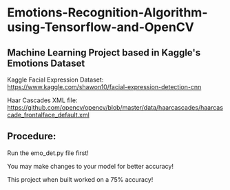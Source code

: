 # Emotions-Recognition-Algorithm-using-Tensorflow-and-OpenCV
## Machine Learning Project based in Kaggle's Emotions Dataset

Kaggle Facial Expression Dataset: https://www.kaggle.com/shawon10/facial-expression-detection-cnn

Haar Cascades XML file: https://github.com/opencv/opencv/blob/master/data/haarcascades/haarcascade_frontalface_default.xml


## Procedure: 
Run the emo_det.py file first!

You may make changes to your model for better accuracy!

This project when built worked on a 75% accuracy!
